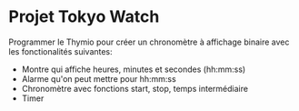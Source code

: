 # Projet Tokyo Watch

Programmer le Thymio pour créer un chronomètre à affichage binaire avec les fonctionalités suivantes:
* Montre qui affiche heures, minutes et secondes (hh:mm:ss)
* Alarme qu'on peut mettre pour hh:mm:ss
* Chronomètre avec fonctions start, stop, temps intermédiaire
* Timer 
